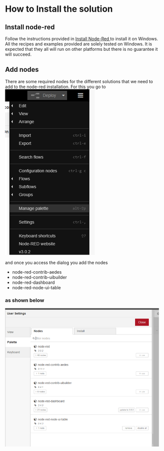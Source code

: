 # How to Install the solution 
## Install node-red 
Follow the instructions provided in <a href="https://nodered.org/docs/getting-started/windows">Install Node-Red </a> to install it on Windows. All the recipes and examples provided are solely tested on Windows. It is expected that they all will run on other platforms but there is no guarantee it will succeed.

## Add nodes
There are some required nodes for the different solutions that we need to add to the node-red installation.
For this you go to !["Manage Palette Menu"](https://github.com/gabrielcor/node-redescape-EscapeRoomSupplier/blob/main/Documentation/screenshots/ManagePallete01.png)

and once you access the dialog
you add the nodes 
* node-red-contrib-aedes
* node-red-contrib-uibuilder
* node-red-dashboard
* node-red-node-ui-table

### as shown below
!["Add nodes "](https://github.com/gabrielcor/node-redescape-EscapeRoomSupplier/blob/main/Documentation/screenshots/ManagePallete02.png)
